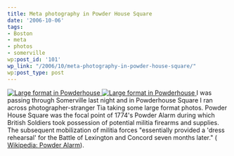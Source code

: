 ```yaml
---
title: Meta photography in Powder House Square
date: '2006-10-06'
tags:
- Boston
- meta
- photos
- somerville
wp:post_id: '101'
wp_link: "/2006/10/meta-photography-in-powder-house-square/"
wp:post_type: post
---
```


  [ ![Large format in Powderhouse](http://static.flickr.com/121/262411446_da827d2c7c_m.jpg) ](http://www.flickr.com/photos/bensheldon/262411446/ "Photo Sharing") [ ![Large format in Powderhouse](http://static.flickr.com/79/262411424_89bd4b5504_m.jpg) ](http://www.flickr.com/photos/bensheldon/262411424/ "Photo Sharing")
I was passing through Somerville last night and in Powderhouse Square I ran across photographer-stranger Tia taking some large format photos. Powder House Square was the focal point of 1774's Powder Alarm during which British Soldiers took possession of potential militia firearms and supplies. The subsequent mobilization of militia forces "essentially provided a 'dress rehearsal' for the Battle of Lexington and Concord seven months later." ( [Wikipedia: Powder Alarm](http://en.wikipedia.org/wiki/Powder_Alarm)).
